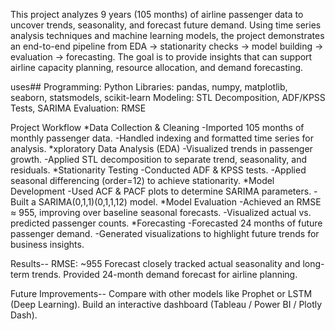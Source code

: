 This project analyzes 9 years (105 months) of airline passenger data to uncover trends, seasonality, and forecast future demand.
Using time series analysis techniques and machine learning models, the project demonstrates an end-to-end pipeline from EDA → stationarity checks → model building → evaluation → forecasting.
The goal is to provide insights that can support airline capacity planning, resource allocation, and demand forecasting.

uses##
Programming: Python
Libraries: pandas, numpy, matplotlib, seaborn, statsmodels, scikit-learn
Modeling: STL Decomposition, ADF/KPSS Tests, SARIMA
Evaluation: RMSE

Project Workflow
*Data Collection & Cleaning
 -Imported 105 months of monthly passenger data.
 -Handled indexing and formatted time series for analysis.
*xploratory Data Analysis (EDA)
  -Visualized trends in passenger growth.
  -Applied STL decomposition to separate trend, seasonality, and residuals.
*Stationarity Testing
  -Conducted ADF & KPSS tests.
  -Applied seasonal differencing (order=12) to achieve stationarity.
*Model Development
  -Used ACF & PACF plots to determine SARIMA parameters.
  -Built a SARIMA(0,1,1)(0,1,1,12) model.
*Model Evaluation
  -Achieved an RMSE ≈ 955, improving over baseline seasonal forecasts.
  -Visualized actual vs. predicted passenger counts.
*Forecasting
  -Forecasted 24 months of future passenger demand.
  -Generated visualizations to highlight future trends for business insights.

Results--
  RMSE: ~955
  Forecast closely tracked actual seasonality and long-term trends.
  Provided 24-month demand forecast for airline planning.

Future Improvements--
  Compare with other models like Prophet or LSTM (Deep Learning).
  Build an interactive dashboard (Tableau / Power BI / Plotly Dash).  
  

